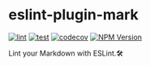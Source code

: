 # eslint-plugin-mark

[![lint](https://github.com/lumirlumir/npm-eslint-plugin-mark/actions/workflows/lint.yml/badge.svg)](https://github.com/lumirlumir/npm-eslint-plugin-mark/actions/workflows/lint.yml)
[![test](https://github.com/lumirlumir/npm-eslint-plugin-mark/actions/workflows/test.yml/badge.svg)](https://github.com/lumirlumir/npm-eslint-plugin-mark/actions/workflows/test.yml)
[![codecov](https://codecov.io/gh/lumirlumir/npm-eslint-plugin-mark/graph/badge.svg?token=LJMUst9eR3)](https://codecov.io/gh/lumirlumir/npm-eslint-plugin-mark)
[![NPM Version](https://img.shields.io/npm/v/eslint-plugin-mark)](https://www.npmjs.com/package/eslint-plugin-mark)

Lint your Markdown with ESLint.🛠️
